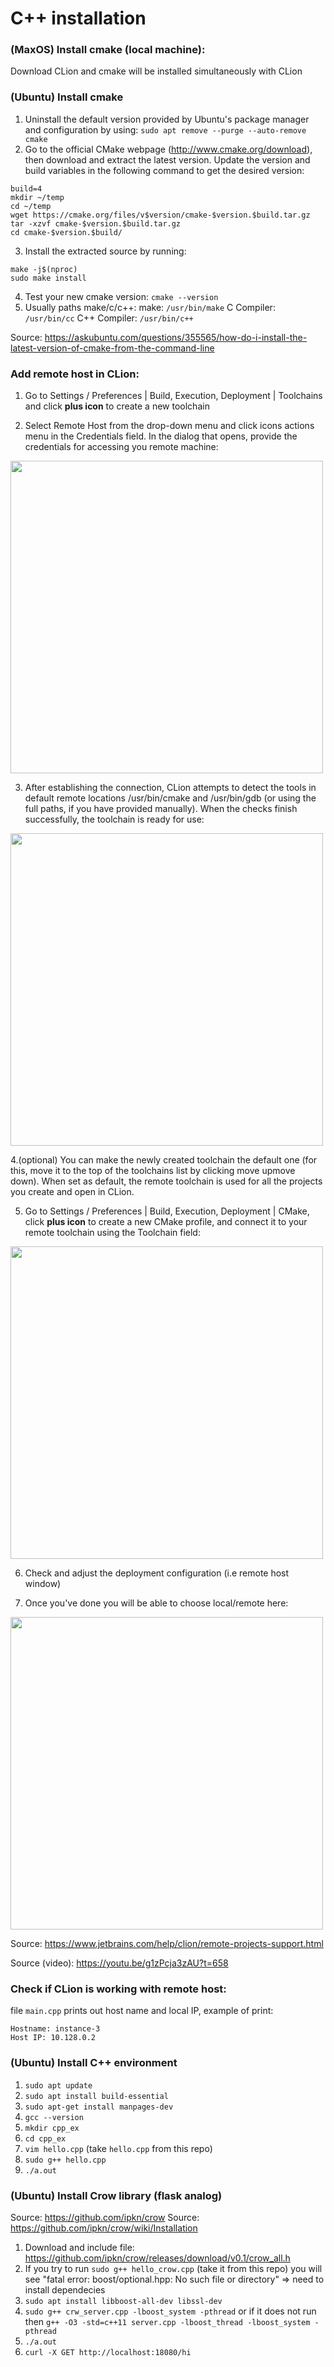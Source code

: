 # C++ installation

### (MaxOS) Install cmake (local machine):
Download CLion and cmake will be installed simultaneously with CLion

### (Ubuntu) Install cmake
1. Uninstall the default version provided by Ubuntu's package manager and configuration by using:
```sudo apt remove --purge --auto-remove cmake```
2. Go to the official CMake webpage (http://www.cmake.org/download), then download and extract the latest version. Update the version and build variables in the following command to get the desired version:
```version=3.15
build=4
mkdir ~/temp
cd ~/temp
wget https://cmake.org/files/v$version/cmake-$version.$build.tar.gz
tar -xzvf cmake-$version.$build.tar.gz
cd cmake-$version.$build/
```
3. Install the extracted source by running:
```./bootstrap
make -j$(nproc)
sudo make install
```
4. Test your new cmake version:
```cmake --version```
5. Usually paths make/c/c++:
make: ```/usr/bin/make```
C Compiler: ```/usr/bin/cc```
C++ Compiler: ```/usr/bin/c++```


Source: https://askubuntu.com/questions/355565/how-do-i-install-the-latest-version-of-cmake-from-the-command-line

### Add remote host in CLion:
1. Go to Settings / Preferences | Build, Execution, Deployment | Toolchains and click **plus icon** to create a new toolchain

2. Select Remote Host from the drop-down menu and click icons actions menu in the Credentials field. In the dialog that opens, provide the credentials for accessing you remote machine:
<img src="https://www.jetbrains.com/help/img/idea/2019.2/cl_remote_toolchaincredentials.png" width="500"/>

3. After establishing the connection, CLion attempts to detect the tools in default remote locations /usr/bin/cmake and /usr/bin/gdb (or using the full paths, if you have provided manually). When the checks finish successfully, the toolchain is ready for use:
<img src="https://www.jetbrains.com/help/img/idea/2019.2/cl_remote_toolchainsuccess.png" width="500"/>

4.(optional) You can make the newly created toolchain the default one (for this, move it to the top of the toolchains list by clicking move upmove down). When set as default, the remote toolchain is used for all the projects you create and open in CLion.

5. Go to Settings / Preferences | Build, Execution, Deployment | CMake, click **plus icon** to create a new CMake profile, and connect it to your remote toolchain using the Toolchain field:
<img src="https://www.jetbrains.com/help/img/idea/2019.2/cl_remote_cmakeprofile.png" width="500"/>

6. Check and adjust the deployment configuration (i.e remote host window)

7. Once you've done you will be able to choose local/remote here:
<img src="https://picua.org/images/2019/10/09/d669d34e3f62bdb7d4e82f9672e07821.png" width="500"/>


Source: https://www.jetbrains.com/help/clion/remote-projects-support.html

Source (video): https://youtu.be/g1zPcja3zAU?t=658

### Check if CLion is working with remote host:

file ```main.cpp``` prints out host name and local IP, example of print:
```
Hostname: instance-3
Host IP: 10.128.0.2
```

### (Ubuntu) Install C++ environment
1. `sudo apt update`
2. `sudo apt install build-essential`
3. `sudo apt-get install manpages-dev`
4. `gcc --version`
5. `mkdir cpp_ex`
6. `cd cpp_ex`
7. `vim hello.cpp` (take `hello.cpp` from this repo)
8. `sudo g++ hello.cpp`
9. `./a.out`

### (Ubuntu) Install Crow library (flask analog)
Source: https://github.com/ipkn/crow
Source: https://github.com/ipkn/crow/wiki/Installation
1. Download and include file: https://github.com/ipkn/crow/releases/download/v0.1/crow_all.h
2. If you try to run `sudo g++ hello_crow.cpp` (take it from this repo) you will see "fatal error: boost/optional.hpp: No such file or directory" => need to install dependecies
3. `sudo apt install libboost-all-dev libssl-dev`
4. `sudo g++ crw_server.cpp -lboost_system -pthread` or if it does not run then `g++ -O3 -std=c++11 server.cpp -lboost_thread -lboost_system -pthread`
5. `./a.out`
6. `curl -X GET http://localhost:18080/hi`
